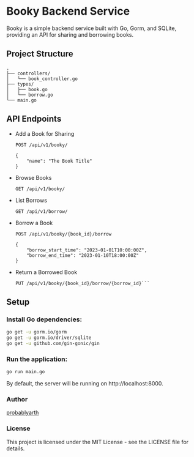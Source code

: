 # Booky Backend Service

Booky is a simple backend service built with Go, Gorm, and SQLite, providing an API for sharing and borrowing books.

## Project Structure
```
.
├── controllers/
│   └── book_controller.go
├── types/
│   ├── book.go
│   └── borrow.go
└── main.go
```

## API Endpoints

- Add a Book for Sharing
    ```http
    POST /api/v1/booky/

    {
        "name": "The Book Title"
    }
    ```

- Browse Books
    ```http
    GET /api/v1/booky/
    ```
- List Borrows
    ```http
    GET /api/v1/borrow/
    ```
- Borrow a Book
    ```http
    POST /api/v1/booky/{book_id}/borrow

    {
        "borrow_start_time": "2023-01-01T10:00:00Z",
        "borrow_end_time": "2023-01-10T18:00:00Z"
    }
    ```
- Return a Borrowed Book
    ```http
    PUT /api/v1/booky/{book_id}/borrow/{borrow_id}```
## Setup
### Install Go dependencies:

```bash
go get -u gorm.io/gorm
go get -u gorm.io/driver/sqlite
go get -u github.com/gin-gonic/gin
```
### Run the application:

```bash
go run main.go
```
By default, the server will be running on http://localhost:8000.

### Author
[probablyarth](https://github.com/probablyarth)

### License
This project is licensed under the MIT License - see the LICENSE file for details.